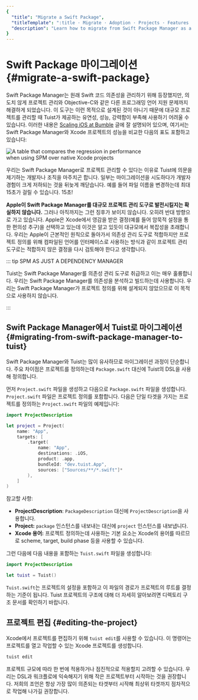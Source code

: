 ```yaml
---
{
  "title": "Migrate a Swift Package",
  "titleTemplate": ":title · Migrate · Adoption · Projects · Features · Guides · Tuist",
  "description": "Learn how to migrate from Swift Package Manager as a solution for managing your projects to Tuist projects."
}
---
```

# Swift Package 마이그레이션 {#migrate-a-swift-package}

Swift Package Manager는 원래 Swift 코드 의존성을 관리하기 위해 등장했지만, 의도치 않게 프로젝트 관리와
Objective-C와 같은 다른 프로그래밍 언어 지원 문제까지 해결하게 되었습니다. 이 도구는 이런 목적으로 설계된 것이 아니기 때문에 대규모
프로젝트를 관리할 때 Tuist가 제공하는 유연성, 성능, 강력함이 부족해 사용하기 어려울 수 있습니다. 이러한 내용은 [Scaling iOS
at Bumble](https://medium.com/bumble-tech/scaling-ios-at-bumble-239e0fa009f2) 글에
잘 설명되어 있으며, 여기서는 Swift Package Manager와 Xcode 프로젝트의 성능을 비교한 다음의 표도 포함하고 있습니다:

<img style="max-width: 400px;" alt="A table that compares the regression in performance when using SPM over native Xcode projects" src="/images/guides/start/migrate/performance-table.webp">

우리는 Swift Package Manager로 프로젝트 관리할 수 있다는 이유로 Tuist에 의문을 제기하는 개발자나 조직을 마주치곤 합니다.
일부는 마이그레이션을 시도하다가 개발자 경험이 크게 저하되는 것을 뒤늦게 깨닫습니다. 예를 들어 파일 이름을 변경하는데 최대 15초가 걸릴 수
있습니다. 15초!

**Apple이 Swift Package Manager를 대규모 프로젝트 관리 도구로 발전시킬지는 확실하지 않습니다.** 그러나 아직까지는 그런
징후가 보이지 않습니다. 오히려 반대 방향으로 가고 있습니다. Apple은 Xcode에서 영감을 받은 결정(예를 들어 암묵적 설정을 통한 편의성
추구)을 선택하고 있는데
<LocalizedLink href="/guides/features/projects/cost-of-convenience">이것은 알고
있듯이</LocalizedLink> 대규모에서 복잡성을 초래합니다. 우리는 Apple이 근본적인 원칙으로 돌아가서 의존성 관리 도구로 적합하지만
프로젝트 정의를 위해 컴파일된 언어를 인터페이스로 사용하는 방식과 같이 프로젝트 관리 도구로는 적합하지 않은 결정을 다시 검토해야 한다고
생각합니다.

::: tip SPM AS JUST A DEPENDENCY MANAGER
<!-- -->
Tuist는 Swift Package Manager를 의존성 관리 도구로 취급하고 이는 매우 훌륭합니다. 우리는 Swift Package
Manager를 의존성을 분석하고 빌드하는데 사용합니다. 우리는 Swift Package Manager가 프로젝트 정의를 위해 설계되지
않았으므로 이 목적으로 사용하지 않습니다.
<!-- -->
:::

## Swift Package Manager에서 Tuist로 마이그레이션 {#migrating-from-swift-package-manager-to-tuist}

Swift Package Manager와 Tuist는 많이 유사하므로 마이그레이션 과정이 단순합니다. 주요 차이점은 프로젝트를 정의하는데
`Package.swift` 대신에 Tuist의 DSL을 사용해 정의합니다.

먼저 `Project.swift` 파일을 생성하고 다음으로 `Package.swift` 파일을 생성합니다. `Project.swift` 파일은
프로젝트 정의를 포함합니다. 다음은 단일 타겟을 가지는 프로젝트를 정의하는 `Project.swift` 파일의 예제입니다:

```swift
import ProjectDescription

let project = Project(
    name: "App",
    targets: [
        .target(
            name: "App",
            destinations: .iOS,
            product: .app,
            bundleId: "dev.tuist.App",
            sources: ["Sources/**/*.swift"]*
        ),
    ]
)
```

참고할 사항:

- **ProjectDescription**: `PackageDescription` 대신에 `ProjectDescription`을 사용합니다.
- **Project:** `package` 인스턴스를 내보내는 대신에 `project` 인스턴스를 내보냅니다.
- **Xcode 용어:** 프로젝트 정의하는데 사용하는 기본 요소는 Xcode의 용어를 따르므로 scheme, target, build
  phase 등을 사용할 수 있습니다.

그런 다음에 다음 내용을 포함하는 `Tuist.swift` 파일을 생성합니다:

```swift
import ProjectDescription

let tuist = Tuist()
```

`Tuist.swift`는 프로젝트의 설정을 포함하고 이 파일의 경로가 프로젝트의 루트를 결정하는 기준이 됩니다. Tuist 프로젝트의 구조에
대해 더 자세히 알아보려면
<LocalizedLink href="/guides/features/projects/directory-structure">디렉토리
구조</LocalizedLink> 문서를 확인하기 바랍니다.

## 프로젝트 편집 {#editing-the-project}

Xcode에서 프로젝트를 편집하기 위해
<LocalizedLink href="/guides/features/projects/editing">`tuist
edit`</LocalizedLink>를 사용할 수 있습니다. 이 명령어는 프로젝트를 열고 작업할 수 있는 Xcode 프로젝트를 생성합니다.

```bash
tuist edit
```

프로젝트 규모에 따라 한 번에 적용하거나 점진적으로 적용할지 고려할 수 있습니다. 우리는 DSL과 워크플로에 익숙해지기 위해 작은 프로젝트부터
시작하는 것을 권장합니다. 저희의 조언은 항상 가장 많이 의존되는 타겟부터 시작해 최상위 타겟까지 점차적으로 작업해 나가길 권장합니다.
